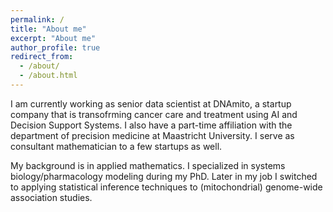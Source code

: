 ```yaml
---
permalink: /
title: "About me"
excerpt: "About me"
author_profile: true
redirect_from: 
  - /about/
  - /about.html
---
```


I am currently working as senior data scientist at DNAmito, a startup company that is transofrming cancer care and treatment using AI and Decision Support Systems.  I also have a part-time affiliation with the department of precision medicine at Maastricht University. I serve as consultant mathematician to a few startups as well.

My background is in applied mathematics. I specialized in systems biology/pharmacology modeling during my PhD. Later in my job I switched to applying statistical inference techniques to (mitochondrial) genome-wide association studies.

